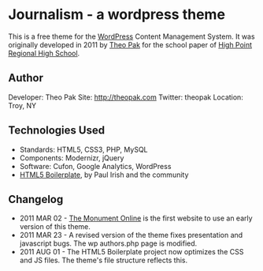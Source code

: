 # Journalism - a wordpress theme

This is a free theme for the [WordPress](http://wordpress.org) Content Management System. It was originally developed in 2011 by [Theo Pak](http://theopak.com) for the school paper of [High Point Regional High School](http://hpregional.org).

## Author
Developer: Theo Pak
Site: http://theopak.com
Twitter: theopak
Location: Troy, NY

## Technologies Used
* Standards: HTML5, CSS3, PHP, MySQL
* Components: Modernizr, jQuery
* Software: Cufon, Google Analytics, WordPress
* [HTML5 Boilerplate](http://html5boilerplate.com), by Paul Irish and the community

## Changelog
* 2011 MAR 02 - [The Monument Online](http://monument.hpregional.org) is the first website to use an early version of this theme.
* 2011 MAR 23 - A revised version of the theme fixes presentation and javascript bugs. The wp authors.php page is modified.
* 2011 AUG 01 - The HTML5 Boilerplate project now optimizes the CSS and JS files. The theme's file structure reflects this.
